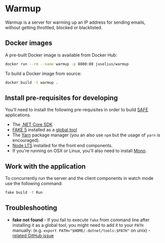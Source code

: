 # Warmup

Warmup is a server for warming up an IP address for sending emails, without
getting throttled, blocked or blacklisted.

## Docker images

A pre-built Docker image is available from Docker Hub:

```sh
docker run --rm --name warmup -p 8080:80 juselius/warmup
```

To build a Docker image from source:

```sh
docker build -t warmup .
```

## Install pre-requisites for developing

You'll need to install the following pre-requisites in order to build [SAFE](https://safe-stack.github.io/) applications.

* The [.NET Core SDK](https://www.microsoft.com/net/download)
* [FAKE 5](https://fake.build/) installed as a [global tool](https://fake.build/fake-gettingstarted.html#Install-FAKE)
* The [Yarn](https://yarnpkg.com/lang/en/docs/install/) package manager (you an also use `npm` but the usage of `yarn` is encouraged).
* [Node LTS](https://nodejs.org/en/download/) installed for the front end components.
* If you're running on OSX or Linux, you'll also need to install [Mono](https://www.mono-project.com/docs/getting-started/install/).

## Work with the application

To concurrently run the server and the client components in watch mode use the following command:

```bash
fake build -t Run
```

## Troubleshooting

* **fake not found** - If you fail to execute `fake` from command line after installing it as a global tool, you might need to add it to your `PATH` manually: (e.g. `export PATH="$HOME/.dotnet/tools:$PATH"` on unix) - [related GitHub issue](https://github.com/dotnet/cli/issues/9321)
